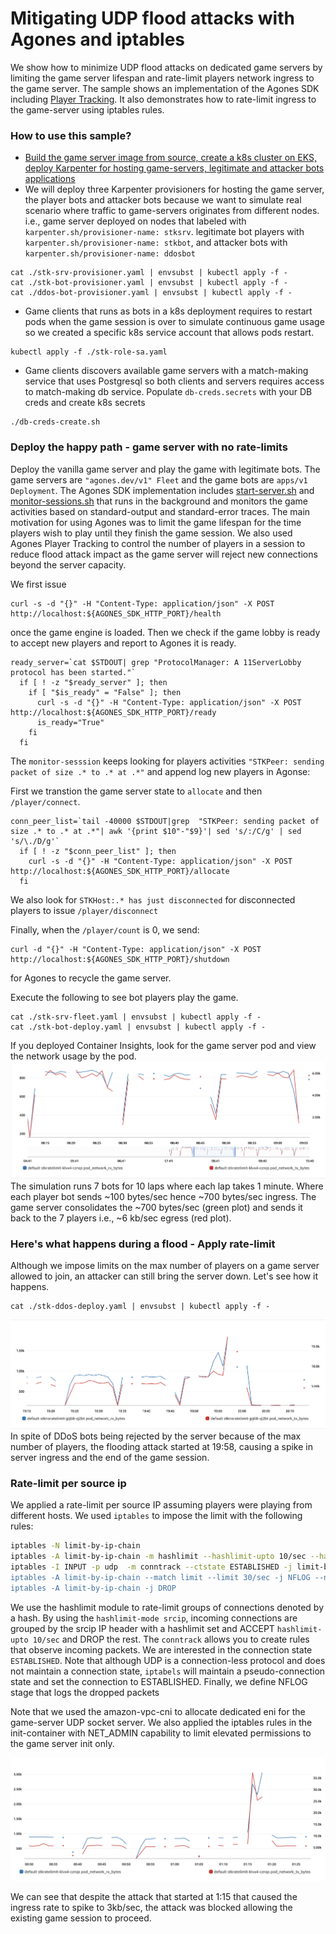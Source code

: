 # Mitigating UDP flood attacks with Agones and iptables

We show how to minimize UDP flood attacks on dedicated game servers by limiting the game server lifespan and rate-limit players network ingress to the game server.
The sample shows an implementation of the Agones SDK including [Player Tracking](https://agones.dev/site/docs/guides/client-sdks/rest/#player-tracking). It also demonstrates how to rate-limit ingress to the game-server using iptables rules. 

### How to use this sample?
* [Build the game server image from source, create a k8s cluster on EKS, deploy Karpenter for hosting game-servers, legitimate and attacker bots applications](../supertuxkart#mitigate-udp-flood-with-agones-iptables)
* We will deploy three Karpenter provisioners for hosting the game server, the player bots and attacker bots because we want to simulate real scenario where traffic to game-servers originates from different nodes. i.e., game server deployed on nodes that labeled with `karpenter.sh/provisioner-name: stksrv`. legitimate bot players with `karpenter.sh/provisioner-name: stkbot`, and attacker bots with `karpenter.sh/provisioner-name: ddosbot`

```shell
cat ./stk-srv-provisioner.yaml | envsubst | kubectl apply -f -
cat ./stk-bot-provisioner.yaml | envsubst | kubectl apply -f -
cat ./ddos-bot-provisioner.yaml | envsubst | kubectl apply -f -
``` 
* Game clients that runs as bots in a k8s deployment requires to restart pods when the game session is over to simulate continuous game usage so we created a specific k8s service account that allows pods restart.

```shell
kubectl apply -f ./stk-role-sa.yaml
```
* Game clients discovers available game servers with a match-making service that uses Postgresql so both clients and servers requires access to match-making db service. Populate `db-creds.secrets` with your DB creds and create k8s secrets

```shell
./db-creds-create.sh
```

### Deploy the happy path - game server with no rate-limits
Deploy the vanilla game server and play the game with legitimate bots. The game servers are `"agones.dev/v1" Fleet` and the game bots are `apps/v1 Deployment`. The Agones SDK implementation includes [start-server.sh](../supertuxkart/server/stk-game-server-image-multiarch/start-server.sh) and [monitor-sessions.sh](../supertuxkart/server/stk-game-server-image-multiarch/monitor-sessions.sh) that runs in the background and monitors the game activities based on standard-output and standard-error traces. The main motivation for using Agones was to limit the game lifespan for the time players wish to play until they finish the game session. We also used Agones Player Tracking to control the number of players in a session to reduce flood attack impact as the game server will reject new connections beyond the server capacity. 

We first issue
```
curl -s -d "{}" -H "Content-Type: application/json" -X POST http://localhost:${AGONES_SDK_HTTP_PORT}/health
``` 
once the game engine is loaded. Then we check if the game lobby is ready to accept new players and report to Agones it is ready. 

```
ready_server=`cat $STDOUT| grep "ProtocolManager: A 11ServerLobby protocol has been started."`
  if [ ! -z "$ready_server" ]; then
    if [ "$is_ready" = "False" ]; then
      curl -s -d "{}" -H "Content-Type: application/json" -X POST http://localhost:${AGONES_SDK_HTTP_PORT}/ready
      is_ready="True"
    fi
  fi
```

The `monitor-sesssion` keeps looking for players activities `"STKPeer: sending packet of size .* to .* at .*"` and append log new players in Agonse:

First we transtion the game server state to `allocate` and then `/player/connect`.

```
conn_peer_list=`tail -40000 $STDOUT|grep  "STKPeer: sending packet of size .* to .* at .*"| awk '{print $10"-"$9}'| sed 's/:/C/g' | sed 's/\./D/g'`
  if [ ! -z "$conn_peer_list" ]; then
    curl -s -d "{}" -H "Content-Type: application/json" -X POST http://localhost:${AGONES_SDK_HTTP_PORT}/allocate
  fi
```
We also look for `STKHost:.* has just disconnected` for disconnected players to issue `/player/disconnect`

Finally, when the `/player/count` is 0, we send:
```
curl -d "{}" -H "Content-Type: application/json" -X POST http://localhost:${AGONES_SDK_HTTP_PORT}/shutdown
```
for Agones to recycle the game server.

Execute the following to see bot players play the game.

```shell
cat ./stk-srv-fleet.yaml | envsubst | kubectl apply -f -
cat ./stk-bot-deploy.yaml | envsubst | kubectl apply -f -
```

If you deployed Container Insights, look for the game server pod and view the network usage by the pod.
![alt text](./3-10min-sessions-7players-rx-tx-bytes.png "ingress/egress of 3 game-sessions, 10 minutes each")
The simulation runs 7 bots for 10 laps where each lap takes 1 minute. Where each player bot sends ~100 bytes/sec hence ~700 bytes/sec ingress. The game server consolidates the ~700 bytes/sec (green plot) and sends it back to the 7 players i.e., ~6 kb/sec egress (red plot). 

### Here's what happens during a flood - Apply rate-limit
Although we impose limits on the max number of players on a game server allowed to join, an attacker can still bring the server down. Let's see how it happens.

```shell
cat ./stk-ddos-deploy.yaml | envsubst | kubectl apply -f -
```
![alt text](./3-10min-sessions-7-players-attacked-no-ratelimit-rx-tx-bytes.png "ingress/egress of 3 game-sessions, 10 minutes each getting attacked")
In spite of DDoS bots being rejected by the server because of the max number of players, the flooding attack started at 19:58, causing a spike in server ingress and the end of the game session.  

### Rate-limit per source ip
We applied a rate-limit per source IP assuming players were playing from different hosts. We used `iptables` to impose the limit with the following rules:

```bash
iptables -N limit-by-ip-chain 
iptables -A limit-by-ip-chain -m hashlimit --hashlimit-upto 10/sec --hashlimit-burst 20 --hashlimit-mode srcip --hashlimit-name per_ip_conn_rate_limit -j ACCEPT
iptables -I INPUT -p udp  -m conntrack --ctstate ESTABLISHED -j limit-by-ip-chain'
iptables -A limit-by-ip-chain --match limit --limit 30/sec -j NFLOG --nflog-prefix "SuperTuxKart-Protection-Rejected:"
iptables -A limit-by-ip-chain -j DROP 
```

We use the hashlimit module to rate-limit groups of connections denoted by a hash. By using the `hashlimit-mode srcip`, incoming connections are grouped by the srcip IP header with a hashlimit set and ACCEPT `hashlimit-upto 10/sec` and DROP the rest. The `conntrack` allows you to create rules that observe incoming packets. We are interested in the connection state `ESTABLISHED`. Note that although UDP is a connection-less protocol and does not maintain a connection state, `iptabels` will maintain a pseudo-connection state and set the connection to ESTABLISHED.  Finally, we define NFLOG stage that logs the dropped packets

Note that we used the amazon-vpc-cni to allocate dedicated eni for the game-server UDP socket server. We also applied the iptables rules in the init-container with NET_ADMIN capability to limit elevated permissions to the game server init only.  


![alt text](./3-10min-sessions-7-players-attacked-ratelimit-rx-tx-bytes.png "ingress/egress of 3 game-sessions, 10 minutes each getting attacked")

We can see that despite the attack that started at 1:15 that caused the ingress rate to spike to 3kb/sec, the attack was blocked allowing the existing game session to proceed.  
